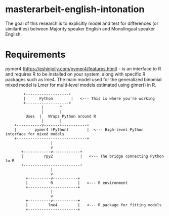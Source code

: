 # masterarbeit-english-intonation
The goal of this research is to explicitly model and test for differences (or similarities) between Majority speaker English and Monolingual speaker English. 

# Requirements
pymer4 (https://eshinjolly.com/pymer4/features.html) -  is an interface to R and requires R to be installed on your system, along with specific R packages such as lme4. The main model used for the generalized binomial mixed model is Lmer for multi-level models estimated using glmer() in R.

            +-------------------+
            |      Python        |   <--- This is where you're working
            +-------------------+
                    |       ^
                    |       |
             Uses  |   Wraps Python around R
                    |       |
        +-----------v-------+-----------+
        |        pymer4 (Python)        |  <--- High-level Python interface for mixed models
        +-------------------------------+
                        |
                        v
           +------------v------------+
           |         rpy2            |   <--- The bridge connecting Python to R
           +-------------------------+
                        |
                        v
             +----------v-----------+
             |          R           |   <--- R environment
             +----------------------+
                        |
                        v
             +----------v-----------+
             |         lme4         |   <--- R package for fitting models
             +----------------------+

